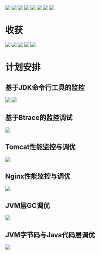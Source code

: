 ![](https://upload-images.jianshu.io/upload_images/4685968-33035abe8ef76f8e.png?imageMogr2/auto-orient/strip%7CimageView2/2/w/1240)
![](https://upload-images.jianshu.io/upload_images/4685968-cf91eb08b7f1bcc4.png?imageMogr2/auto-orient/strip%7CimageView2/2/w/1240)
![](https://upload-images.jianshu.io/upload_images/4685968-8a997d2ecc519ba3.png?imageMogr2/auto-orient/strip%7CimageView2/2/w/1240)
![](https://upload-images.jianshu.io/upload_images/4685968-c0d46a45f844ac9d.png?imageMogr2/auto-orient/strip%7CimageView2/2/w/1240)
![](https://upload-images.jianshu.io/upload_images/4685968-127a9f968b9f2bca.png?imageMogr2/auto-orient/strip%7CimageView2/2/w/1240)
![](https://upload-images.jianshu.io/upload_images/4685968-d21348cd6b5a6a2c.png?imageMogr2/auto-orient/strip%7CimageView2/2/w/1240)
![](https://upload-images.jianshu.io/upload_images/4685968-c549d2ebba4007c9.png?imageMogr2/auto-orient/strip%7CimageView2/2/w/1240)
![](https://upload-images.jianshu.io/upload_images/4685968-4f04d0a3ecdd8090.png?imageMogr2/auto-orient/strip%7CimageView2/2/w/1240)
# 收获
![](https://upload-images.jianshu.io/upload_images/4685968-d5e1011563b06859.png?imageMogr2/auto-orient/strip%7CimageView2/2/w/1240)
![](https://upload-images.jianshu.io/upload_images/4685968-48afdfa386f84979.png?imageMogr2/auto-orient/strip%7CimageView2/2/w/1240)
![](https://upload-images.jianshu.io/upload_images/4685968-9c4a89f78443980b.png?imageMogr2/auto-orient/strip%7CimageView2/2/w/1240)
![](https://upload-images.jianshu.io/upload_images/4685968-02999327f173ffd5.png?imageMogr2/auto-orient/strip%7CimageView2/2/w/1240)
![](https://upload-images.jianshu.io/upload_images/4685968-b1d769508ccc15b9.png?imageMogr2/auto-orient/strip%7CimageView2/2/w/1240)
# 计划安排
## 基于JDK命令行工具的监控
![](https://upload-images.jianshu.io/upload_images/4685968-19b4acab0cf50a41.png?imageMogr2/auto-orient/strip%7CimageView2/2/w/1240)
![](https://upload-images.jianshu.io/upload_images/4685968-3ccb5c411b7a9942.png?imageMogr2/auto-orient/strip%7CimageView2/2/w/1240)
## 基于Btrace的监控调试
![](https://upload-images.jianshu.io/upload_images/4685968-273b74fc03cb7e7f.png?imageMogr2/auto-orient/strip%7CimageView2/2/w/1240)
## Tomcat性能监控与调优
![](https://upload-images.jianshu.io/upload_images/4685968-91b0634596ca43be.png?imageMogr2/auto-orient/strip%7CimageView2/2/w/1240)
##  Nginx性能监控与调优
![](https://upload-images.jianshu.io/upload_images/4685968-090cbb1c0a829cdd.png?imageMogr2/auto-orient/strip%7CimageView2/2/w/1240)
## JVM层GC调优
![](https://upload-images.jianshu.io/upload_images/4685968-b8579d32e4aa76ca.png?imageMogr2/auto-orient/strip%7CimageView2/2/w/1240)
## JVM字节码与Java代码层调优
![](https://upload-images.jianshu.io/upload_images/4685968-8bad9b8d0c9cc3dc.png?imageMogr2/auto-orient/strip%7CimageView2/2/w/1240)
